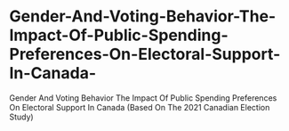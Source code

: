 # Gender-And-Voting-Behavior-The-Impact-Of-Public-Spending-Preferences-On-Electoral-Support-In-Canada-
Gender And Voting Behavior The Impact Of Public Spending Preferences On Electoral Support In Canada (Based On The 2021 Canadian Election Study)
